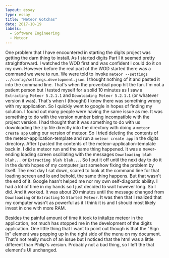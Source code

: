 ```yaml
---
layout: essay
type: essay
title: "Meteor Gotchas"
date: 2017-10-19
labels:
  - Software Engineering
  - Meteor
---
```


  One problem that I have encountered in starting the digits project was getting the darn thing to install. As I started digits Part I it seemed pretty straightforward. I watched the WOD first and was confident I could do it on my own. However before the real part of the WOD started there was a command we were to run. We were told to invoke ```meteor --settings ../config/settings.development.json```. I thought nothing of it and pasted it into the command line. That's when the proverbial poop hit the fan. I'm not a patient person but I tested myself for a solid 10 minutes as I saw a ```Extracting Meteor 5.2.1.1``` and ```Downloading Meteor 5.2.1.1``` (or whatever version it was). That's when I (thought) I knew there was something wrong with my application. So I quickly went to google in hopes of finding my solution. I found out many people were having the same issue as me. It was something to do with the version number being incompatible with the project version. I had thought that it was something to do with us downloading the zip file directly into the directory with doing a ```meteor create app``` using our version of meteor. So I tried deleting the contents of the meteor-application-template and run a ```meteor create app``` in the digits directory. After I pasted the contents of the meteor-application-template back in. I did a meteor run and the same thing happened. It was a never-ending loading screen oscillating with the messages ```Downloading blah blah...``` or ```Extracting blah blah...```. So I put it off until the next day to do it in the dumb hopes of my computer just somehow fixing the problem by itself. The next day I sat down, scared to look at the command line for that loading screen and lo and behold, the same thing happens. But that wasn't the end of it. Google hasn't helped me nor my own self-diagostic ability. I had a lot of time in my hands so I just decided to wait however long. So I did. And it worked. It was about 20 minutes until the message changed from ```Downloading``` or ```Extracting``` to ```Started Meteor```. It was then that I realized that my computer wasn't as powerful as it I think it is and I should most likely invest in one with more RAM.

  Besides the painful amount of time it took to initalize meteor in the application, not much has stopped me in the development of the digits application. One little thing that I want to point out though is that the "Sign In" element was popping up in the right side of the menu on my document. That's not really much of an issue but I noticed that the html was a little different than Philip's version. Probably not a bad thing, so I left the that element's UI unchanged.

